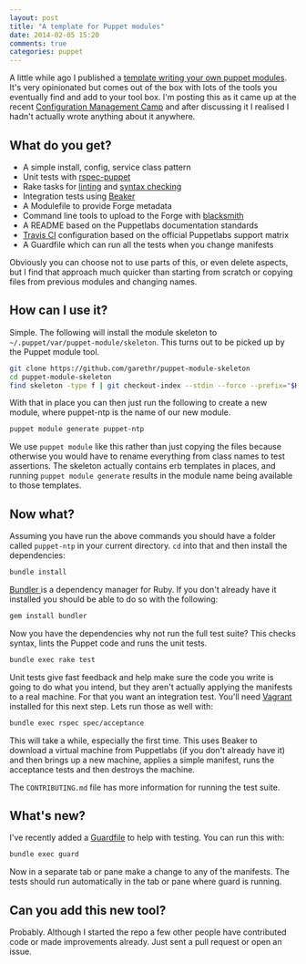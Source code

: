 ```yaml
---
layout: post
title: "A template for Puppet modules"
date: 2014-02-05 15:20
comments: true
categories: puppet 
---
```


A little while ago I published a [template writing your own puppet modules](https://github.com/garethr/puppet-module-skeleton). It's
very opinionated but comes out of the box with lots of the tools you
eventually find and add to your tool box. I'm posting this as it came
up at the recent [Configuration Management Camp](http://cfgmgmtcamp.eu)
and after discussing it I realised I hadn't actually wrote anything
about it anywhere.

## What do you get?

* A simple install, config, service class pattern
* Unit tests with [rspec-puppet](https://github.com/rodjek/rspec-puppet)
* Rake tasks for [linting](https://github.com/rodjek/puppet-lint) and [syntax checking](https://github.com/gds-operations/puppet-syntax)
* Integration tests using [Beaker](https://github.com/puppetlabs/beaker)
* A Modulefile to provide Forge metadata
* Command line tools to upload to the Forge with [blacksmith](https://github.com/maestrodev/puppet-blacksmith)
* A README based on the Puppetlabs documentation standards
* [Travis CI](https://travis-ci.org) configuration based on the official
  Puppetlabs support matrix
* A Guardfile which can run all the tests when you change manifests

Obviously you can choose not to use parts of this, or even delete
aspects, but I find that approach much quicker than starting from scratch
or copying files from previous modules and changing names.

## How can I use it?

Simple. The following will install the module skeleton to
`~/.puppet/var/puppet-module/skeleton`. This turns out to be picked up
by the Puppet module tool.

```bash
git clone https://github.com/garethr/puppet-module-skeleton 
cd puppet-module-skeleton
find skeleton -type f | git checkout-index --stdin --force --prefix="$HOME/.puppet/var/puppet-module/" --
```

With that in place you can then just run the following to create a new
module, where puppet-ntp is the name of our new module.

```bash
puppet module generate puppet-ntp
```

We use `puppet module` like this rather than just copying the files
because otherwise you would have to rename everything from class names
to test assertions. The skeleton actually contains erb templates in
places, and running `puppet module generate` results in the module name
being available to those templates.

## Now what?

Assuming you have run the above commands you should have a folder called
`puppet-ntp` in your current directory. `cd` into that and then install
the dependencies:

```bash
bundle install
```

[Bundler ](http://bundler.io/)is a dependency manager for Ruby. If you
don't already have it installed you should be able to do so with the
following:

```bash
gem install bundler
```

Now you have the dependencies why not run the full test suite? This
checks syntax, lints the Puppet code and runs the unit tests.

```bash
bundle exec rake test
```

Unit tests give fast feedback and help make sure the code you write is
going to do what you intend, but they aren't actually applying the
manifests to a real machine. For that you want an integration test.
You'll need [Vagrant](http://vagrantup.com) installed for this next
step. Lets run those as well with:

```bash
bundle exec rspec spec/acceptance
```

This will take a while, especially the first time. This uses Beaker to
download a virtual machine from Puppetlabs (if you don't already have
it) and then brings up a new machine, applies a simple manifest, runs
the acceptance tests and then destroys the machine.

The `CONTRIBUTING.md` file has more information for running the test
suite.

## What's new?

I've recently added a [Guardfile](https://github.com/guard/guard) to
help with testing. You can run this with:

```bash
bundle exec guard
```

Now in a separate tab or pane make a change to any of the manifests. The
tests should run automatically in the tab or pane where guard is
running.

## Can you add this new tool?

Probably. Although I started the repo a few other people have
contributed code or made improvements already. Just sent a pull request
or open an issue.

